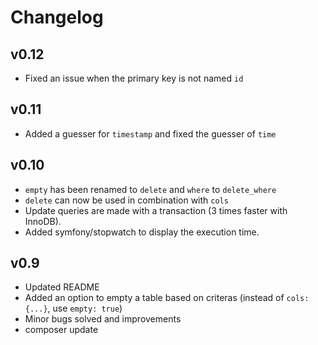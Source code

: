 Changelog
=========
v0.12
----
* Fixed an issue when the primary key is not named `id`


v0.11
----
* Added a guesser for `timestamp` and fixed the guesser of `time`

v0.10
----
* `empty` has been renamed to `delete` and `where` to `delete_where`
* `delete` can now be used in combination with `cols`
* Update queries are made with a transaction (3 times faster with InnoDB).
* Added symfony/stopwatch to display the execution time.


v0.9
----
* Updated README
* Added an option to empty a table based on criteras (instead of `cols: {...}`, use `empty: true`)
* Minor bugs solved and improvements
* composer update
